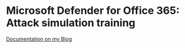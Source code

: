 # Microsoft Defender for Office 365: Attack simulation training 

[Documentation on my Blog](https://vand3rlinden.com/post/mdo-attack-simulation/)
